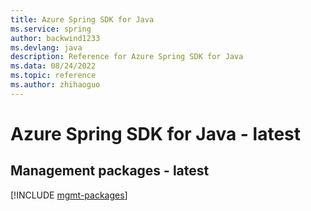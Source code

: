 ```yaml
---
title: Azure Spring SDK for Java
ms.service: spring
author: backwind1233
ms.devlang: java
description: Reference for Azure Spring SDK for Java
ms.data: 08/24/2022
ms.topic: reference
ms.author: zhihaoguo
---
```

# Azure Spring SDK for Java - latest

## Management packages - latest
[!INCLUDE [mgmt-packages](spring-mgmt-index.md)]